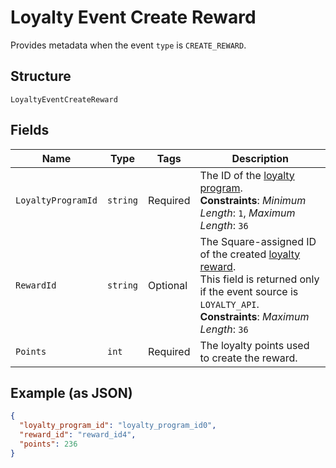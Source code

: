 
# Loyalty Event Create Reward

Provides metadata when the event `type` is `CREATE_REWARD`.

## Structure

`LoyaltyEventCreateReward`

## Fields

| Name | Type | Tags | Description |
|  --- | --- | --- | --- |
| `LoyaltyProgramId` | `string` | Required | The ID of the [loyalty program](/doc/models/loyalty-program.md).<br>**Constraints**: *Minimum Length*: `1`, *Maximum Length*: `36` |
| `RewardId` | `string` | Optional | The Square-assigned ID of the created [loyalty reward](/doc/models/loyalty-reward.md).<br>This field is returned only if the event source is `LOYALTY_API`.<br>**Constraints**: *Maximum Length*: `36` |
| `Points` | `int` | Required | The loyalty points used to create the reward. |

## Example (as JSON)

```json
{
  "loyalty_program_id": "loyalty_program_id0",
  "reward_id": "reward_id4",
  "points": 236
}
```

